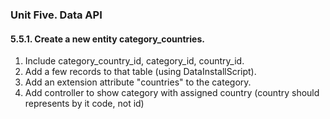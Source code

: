 ### Unit Five. Data API
#### 5.5.1. Create a new entity category_countries.
1. Include category_country_id, category_id, country_id.
2. Add a few records to that table (using DataInstallScript).
3. Add an extension attribute "countries" to the category.
4. Add controller to show category with assigned country (country should represents by it code, not id) 
